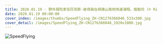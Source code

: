 ```yaml
---
title: 2020.01.19 - 野外探险家亚历克斯·彼得森在胡德山南侧快速滑翔，俄勒冈 (© Richard Hallman/DEEPOL by plainpicture)
date: 2020.01.19 00:00:00
cover_index: /images/thumbs/SpeedFlying_ZH-CN1276366046_533x300.jpg
cover_detail: /images/SpeedFlying_ZH-CN1276366046_1920x1080.jpg
---
```


![SpeedFlying](/images/SpeedFlying_ZH-CN1276366046_1920x1080.jpg)
